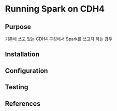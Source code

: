 # Running Spark on CDH4

## Purpose
기존에 쓰고 있는 CDH4 구성에서 Spark를 쓰고자 하는 경우

## Installation

## Configuration

## Testing

## References
